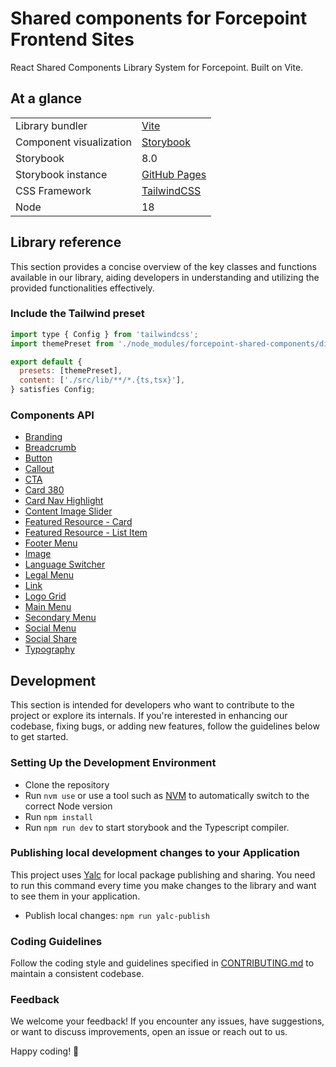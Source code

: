 # Shared components for Forcepoint Frontend Sites

React Shared Components Library System for Forcepoint. Built on Vite.

## At a glance

|                         |                                                                             |
| ----------------------- | --------------------------------------------------------------------------- |
| Library bundler         | [Vite](https://vitejs.dev/)                                                 |
| Component visualization | [Storybook](https://storybook.js.org/)                                      |
| Storybook               | 8.0                                                                         |
| Storybook instance      | [GitHub Pages](https://youonlylivetwice.github.io/forcepoint-shared-components) |
| CSS Framework           | [TailwindCSS](https://tailwindcss.com/)                                     |
| Node                    | 18                                                                          |

## Library reference

This section provides a concise overview of the key classes and functions available in our library, aiding developers in understanding and utilizing the provided functionalities effectively.

### Include the Tailwind preset

```js
import type { Config } from 'tailwindcss';
import themePreset from './node_modules/forcepoint-shared-components/dist/tailwind-theme-preset.js';

export default {
  presets: [themePreset],
  content: ['./src/lib/**/*.{ts,tsx}'],
} satisfies Config;

```

### Components API

- [Branding](./docs/api/branding.md)
- [Breadcrumb](./docs/api/breadcrumb.md)
- [Button](./docs/api/button.md)
- [Callout](./docs/api/callout.md)
- [CTA](./docs/api/cta.md)
- [Card 380](./docs/api/card380.md)
- [Card Nav Highlight](./docs/api/navHighlight.md)
- [Content Image Slider](./docs/api/content-slider.md)
- [Featured Resource - Card](./docs/api/featuredResourceCard.md)
- [Featured Resource - List Item](./docs/api/featuredResourceListItem.md)
- [Footer Menu](./docs/api/footerMenu.md)
- [Image](./docs/api/img.md)
- [Language Switcher](./docs/api/languageSwitcher.md)
- [Legal Menu](./docs/api/legalMenu.md)
- [Link](./docs/api/link.md)
- [Logo Grid](./docs/api/logoGrid.md)
- [Main Menu](./docs/api/mainMenu.md)
- [Secondary Menu](./docs/api/secondaryMenu.md)
- [Social Menu](./docs/api/socialMenu.md)
- [Social Share](./docs/api/socialShare.md)
- [Typography](./docs/api/typography.md)

## Development

This section is intended for developers who want to contribute to the project or explore its internals. If you're interested in enhancing our codebase, fixing bugs, or adding new features, follow the guidelines below to get started.

### Setting Up the Development Environment

- Clone the repository
- Run `nvm use` or use a tool such as [NVM](https://github.com/nvm-sh/nvm) to
  automatically switch to the correct Node version
- Run `npm install`
- Run `npm run dev` to start storybook and the Typescript compiler.

### Publishing local development changes to your Application

This project uses [Yalc](https://www.npmjs.com/package/yalc) for local package publishing and sharing.
You need to run this command every time you make changes to the library and want to see them in your application.

- Publish local changes: `npm run yalc-publish`


### Coding Guidelines

Follow the coding style and guidelines specified in [CONTRIBUTING.md](./docs/CONTRIBUTING.md) to maintain a consistent codebase.

### Feedback

We welcome your feedback! If you encounter any issues, have suggestions, or want to discuss improvements, open an issue or reach out to us.

Happy coding! 🚀

